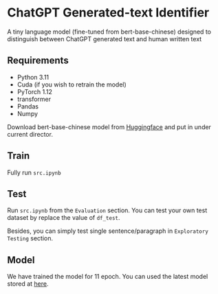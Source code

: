 # ChatGPT Generated-text Identifier
A tiny language model (fine-tuned from bert-base-chinese) designed to distinguish between ChatGPT generated text and human written text

## Requirements

- Python 3.11
- Cuda (if you wish to retrain the model)
- PyTorch 1.12
- transformer
- Pandas
- Numpy

Download bert-base-chinese model from [Huggingface](https://huggingface.co/google-bert/bert-base-chinese) and put in under current director.

## Train

Fully run `src.ipynb` 

## Test

Run `src.ipynb` from the `Evaluation` section. You can test your own test dataset by replace the value of `df_test`.

Besides, you can simply test single sentence/paragraph in `Exploratory Testing` section.

## Model

We have trained the model for 11 epoch. You can used the latest model stored at
[here](https://1drv.ms/f/s!Aq4MM6V8l81UhpoNJM47hiar7vNArA?e=m9Fk5a).
